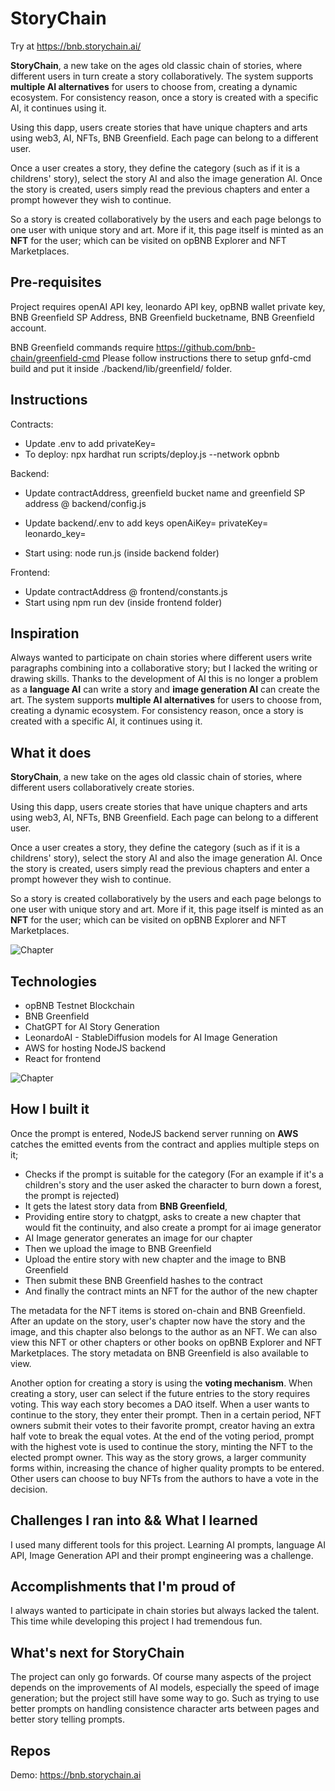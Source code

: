 # StoryChain

Try at https://bnb.storychain.ai/

**StoryChain**, a new take on the ages old classic chain of stories, where different users in turn create a story collaboratively. The system supports **multiple AI alternatives** for users to choose from, creating a dynamic ecosystem. For consistency reason, once a story is created with a specific AI, it continues using it.

Using this dapp, users create stories that have unique chapters and arts using web3, AI, NFTs, BNB Greenfield. Each page can belong to a different user.

Once a user creates a story, they define the category (such as if it is a childrens' story), select the story AI and also the image generation AI. Once the story is created, users simply read the previous chapters and enter a prompt however they wish to continue.

So a story is created collaboratively by the users and each page belongs to one user with unique story and art. More if it, this page itself is minted as an **NFT** for the user; which can be visited on opBNB Explorer and NFT Marketplaces.

## Pre-requisites

Project requires openAI API key, leonardo API key, opBNB wallet private key, BNB Greenfield SP Address, BNB Greenfield bucketname, BNB Greenfield account.

BNB Greenfield commands require https://github.com/bnb-chain/greenfield-cmd
Please follow instructions there to setup gnfd-cmd build and put it inside ./backend/lib/greenfield/ folder.

## Instructions

Contracts:

- Update .env to add
  privateKey=
- To deploy: npx hardhat run scripts/deploy.js --network opbnb

Backend:

- Update contractAddress, greenfield bucket name and greenfield SP address @ backend/config.js
- Update backend/.env to add keys
  openAiKey=
  privateKey=
  leonardo_key=

- Start using: node run.js (inside backend folder)

Frontend:

- Update contractAddress @ frontend/constants.js
- Start using npm run dev (inside frontend folder)

## Inspiration

Always wanted to participate on chain stories where different users write paragraphs combining into a collaborative story; but I lacked the writing or drawing skills.
Thanks to the development of AI this is no longer a problem as a **language AI** can write a story and **image generation AI** can create the art.
The system supports **multiple AI alternatives** for users to choose from, creating a dynamic ecosystem. For consistency reason, once a story is created with a specific AI, it continues using it.

## What it does

**StoryChain**, a new take on the ages old classic chain of stories, where different users collaboratively create stories.

Using this dapp, users create stories that have unique chapters and arts using web3, AI, NFTs, BNB Greenfield. Each page can belong to a different user.

Once a user creates a story, they define the category (such as if it is a childrens' story), select the story AI and also the image generation AI. Once the story is created, users simply read the previous chapters and enter a prompt however they wish to continue.

So a story is created collaboratively by the users and each page belongs to one user with unique story and art. More if it, this page itself is minted as an **NFT** for the user; which can be visited on opBNB Explorer and NFT Marketplaces.

![Chapter](https://d112y698adiu2z.cloudfront.net/photos/production/software_photos/002/501/394/datas/original.png)

## Technologies

- opBNB Testnet Blockchain
- BNB Greenfield
- ChatGPT for AI Story Generation
- LeonardoAI - StableDiffusion models for AI Image Generation
- AWS for hosting NodeJS backend
- React for frontend

![Chapter](https://d112y698adiu2z.cloudfront.net/photos/production/software_photos/002/501/141/datas/original.png)

## How I built it

Once the prompt is entered, NodeJS backend server running on **AWS** catches the emitted events from the contract and applies multiple steps on it;

- Checks if the prompt is suitable for the category (For an example if it's a children's story and the user asked the character to burn down a forest, the prompt is rejected)
- It gets the latest story data from **BNB Greenfield**,
- Providing entire story to chatgpt, asks to create a new chapter that would fit the continuity, and also create a prompt for ai image generator
- AI Image generator generates an image for our chapter
- Then we upload the image to BNB Greenfield
- Upload the entire story with new chapter and the image to BNB Greenfield
- Then submit these BNB Greenfield hashes to the contract
- And finally the contract mints an NFT for the author of the new chapter

The metadata for the NFT items is stored on-chain and BNB Greenfield. After an update on the story, user's chapter now have the story and the image, and this chapter also belongs to the author as an NFT. We can also view this NFT or other chapters or other books on opBNB Explorer and NFT Marketplaces. The story metadata on BNB Greenfield is also available to view.

Another option for creating a story is using the **voting mechanism**. When creating a story, user can select if the future entries to the story requires voting. This way each story becomes a DAO itself.
When a user wants to continue to the story, they enter their prompt.
Then in a certain period, NFT owners submit their votes to their favorite prompt, creator having an extra half vote to break the equal votes. At the end of the voting period, prompt with the highest vote is used to continue the story, minting the NFT to the elected prompt owner.
This way as the story grows, a larger community forms within, increasing the chance of higher quality prompts to be entered. Other users can choose to buy NFTs from the authors to have a vote in the decision.

## Challenges I ran into && What I learned

I used many different tools for this project. Learning AI prompts, language AI API, Image Generation API and their prompt engineering was a challenge.

## Accomplishments that I'm proud of

I always wanted to participate in chain stories but always lacked the talent. This time while developing this project I had tremendous fun.

## What's next for StoryChain

The project can only go forwards. Of course many aspects of the project depends on the improvements of AI models, especially the speed of image generation; but the project still have some way to go. Such as trying to use better prompts on handling consistence character arts between pages and better story telling prompts.

## Repos

Demo: https://bnb.storychain.ai
